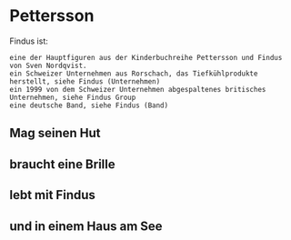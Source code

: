 # Pettersson 
Findus ist:

    eine der Hauptfiguren aus der Kinderbuchreihe Pettersson und Findus von Sven Nordqvist.
    ein Schweizer Unternehmen aus Rorschach, das Tiefkühlprodukte herstellt, siehe Findus (Unternehmen)
    ein 1999 von dem Schweizer Unternehmen abgespaltenes britisches Unternehmen, siehe Findus Group
    eine deutsche Band, siehe Findus (Band)
## Mag seinen Hut 
## braucht eine Brille 
## lebt mit Findus 
## und in einem Haus am See
